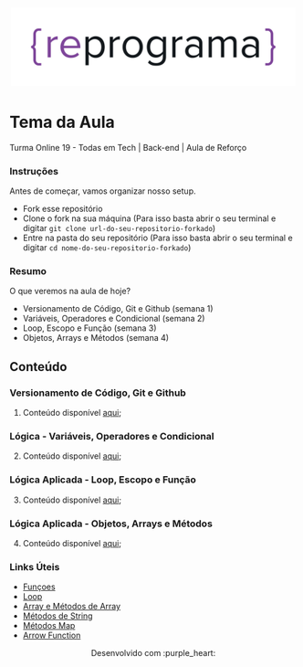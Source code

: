 <h1 align="center">
  <img src="assets/reprograma-fundos-claros.png" alt="logo reprograma" width="500">
</h1>

# Tema da Aula

Turma Online 19 - Todas em Tech  | Back-end | Aula de Reforço

### Instruções
Antes de começar, vamos organizar nosso setup.
* Fork esse repositório 
* Clone o fork na sua máquina (Para isso basta abrir o seu terminal e digitar `git clone url-do-seu-repositorio-forkado`)
* Entre na pasta do seu repositório (Para isso basta abrir o seu terminal e digitar `cd nome-do-seu-repositorio-forkado`)


### Resumo
O que veremos na aula de hoje?
* Versionamento de Código, Git e Github (semana 1)
* Variáveis, Operadores e Condicional (semana 2)
* Loop, Escopo e Função (semana 3)
* Objetos, Arrays e Métodos (semana 4)

## Conteúdo
### Versionamento de Código, Git e Github 
1. Conteúdo disponível [aqui](https://github.com/reprograma/on19-tet-s1-git);

### Lógica - Variáveis, Operadores e Condicional
2. Conteúdo disponível [aqui](https://github.com/reprograma/on19-tet-s2-js-logica-I);

### Lógica Aplicada - Loop, Escopo e Função
3. Conteúdo disponível [aqui](https://github.com/reprograma/on19-tet-s3-js-logica-II);

### Lógica Aplicada - Objetos, Arrays e Métodos
4. Conteúdo disponível [aqui](https://github.com/reprograma/on19-tet-s4-js-logica-II);

### Links Úteis
- [Funçoes](https://developer.mozilla.org/pt-BR/docs/Web/JavaScript/Guide/Functions#function_scope)
- [Loop](https://developer.mozilla.org/pt-BR/docs/Learn/JavaScript/Building_blocks/Looping_code)
- [Array e Métodos de Array](https://developer.mozilla.org/pt-BR/docs/Web/JavaScript/Reference/Global_Objects/Array)
- [Métodos de String](https://developer.mozilla.org/pt-BR/docs/Learn/JavaScript/First_steps/Useful_string_methods)
- [Métodos Map](https://www.freecodecamp.org/portuguese/news/map-em-javascript-como-usar-a-funcao-map-do-js-metodo-de-arrays/)
- [Arrow Function](https://hcode.com.br/blog/entendendo-arrow-functions-de-uma-vez-por-todas)



<p align="center">
Desenvolvido com :purple_heart:  
</p>

